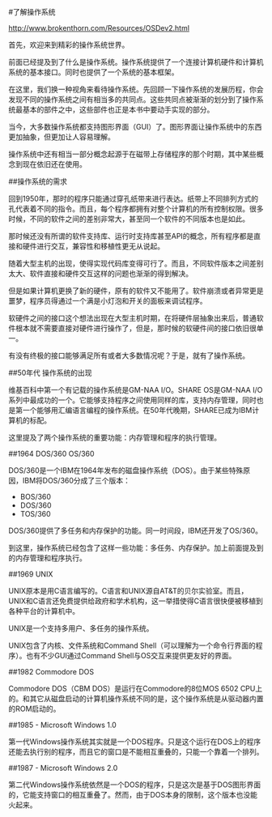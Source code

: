 #了解操作系统

http://www.brokenthorn.com/Resources/OSDev2.html

首先，欢迎来到精彩的操作系统世界。

前面已经提及到了什么是操作系统。操作系统提供了一个连接计算机硬件和计算机系统的基本接口。同时也提供了一个系统的基本框架。

在这里，我们换一种视角来看待操作系统。先回顾一下操作系统的发展历程，你会发现不同的操作系统之间有相当多的共同点。这些共同点被渐渐的划分到了操作系统最基本的部件之中，这些部件也正是本书中要动手实现的部分。

当今，大多数操作系统都支持图形界面（GUI）了。图形界面让操作系统中的东西更加抽象，但更加让人容易理解。

操作系统中还有相当一部分概念起源于在磁带上存储程序的那个时期，其中某些概念到现在依旧还在使用。

##操作系统的需求

回到1950年，那时的程序只能通过穿孔纸带来进行表达。纸带上不同排列方式的孔代表着不同的指令。而且，每个程序都拥有对整个计算机的所有控制权限。很多时候，不同的软件之间的差别非常大，甚至同一个软件的不同版本也是如此。

那时候还没有所谓的软件支持库、运行时支持库甚至API的概念，所有程序都是直接和硬件进行交互，兼容性和移植性更无从说起。

随着大型主机的出现，使得实现代码库变得可行了。而且，不同软件版本之间差别太大、软件直接和硬件交互这样的问题也渐渐的得到解决。

但是如果计算机更换了新的硬件，原有的软件又不能用了。软件崩溃或者异常更是噩梦，程序员得通过一个满是小灯泡和开关的面板来调试程序。

软硬件之间的接口这个想法出现在大型主机时期，在将硬件层抽象出来后，普通软件根本就不需要直接对硬件进行操作了，但是，那时候的软硬件间的接口依旧很单一。

有没有终极的接口能够满足所有或者大多数情况呢？于是，就有了操作系统。

##50年代 操作系统的出现

维基百科中第一个有记载的操作系统是GM-NAA I/O。SHARE OS是GM-NAA I/O系列中最成功的一个。它能够支持程序之间使用同样的库，支持内存管理，同时也是第一个能够用汇编语言编程的操作系统。在50年代晚期，SHARE已成为IBM计算机的标配。

这里提及了两个操作系统的重要功能：内存管理和程序的执行管理。

##1964 DOS/360 OS/360

DOS/360是一个IBM在1964年发布的磁盘操作系统（DOS）。由于某些特殊原因，IBM将DOS/360分成了三个版本：

* BOS/360
* DOS/360
* TOS/360

DOS/360提供了多任务和内存保护的功能。同一时间段，IBM还开发了OS/360。

到这里，操作系统已经包含了这样一些功能：多任务、内存保护。加上前面提及到的内存管理和程序执行。

##1969 UNIX

UNIX原本是用C语言编写的。C语言和UNIX源自AT&T的贝尔实验室。而且，UNIX和C语言还免费提供给政府和学术机构，这一举措使得C语言很快便被移植到各种平台的计算机中。

UNIX是一个支持多用户、多任务的操作系统。

UNIX包含了内核、文件系统和Command Shell（可以理解为一个命令行界面的程序）。也有不少GUI通过Command Shell与OS交互来提供更友好的界面。

##1982 Commodore DOS

Commodore DOS（CBM DOS）是运行在Commodore的8位MOS 6502 CPU上的。和其它从磁盘启动的计算机操作系统不同的是，这个操作系统是从驱动器内置的ROM启动的。

##1985 - Microsoft Windows 1.0

第一代Windows操作系统其实就是一个DOS程序。只是这个运行在DOS上的程序还能去执行别的程序，而且它的窗口是不能相互重叠的，只能一个靠着一个排列。

##1987 - Microsoft Windows 2.0

第二代Windows操作系统依然是一个DOS的程序，只是这次是基于DOS图形界面的，它能支持窗口的相互重叠了。然而，由于DOS本身的限制，这个版本也没能火起来。


